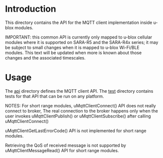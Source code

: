 # Introduction
This directory contains the API for the MQTT client implementation inside u-blox modules.

IMPORTANT: this common API is currently only mapped to u-blox cellular modules where it is supported on SARA-R5 and the SARA-R4x series; it may be subject to small changes when it is mapped to u-blox Wi-Fi/BLE modules.  This text will be updated when more is known about those changes and the associated timescales.

# Usage
The [api](api) directory defines the MQTT client API.  The [test](test) directory contains tests for that API that can be run on any platform.

NOTES: For short range modules, uMqttClientConnect() API does not really connect to broker, The real connection to the broker happens only when the user invokes uMqttClientPublish() or uMqttClientSubscribe() after calling uMqttClientConnect()

uMqttClientGetLastErrorCode() API is not implemented for short range modules.

Retrieving the QoS of received message is not supported by uMqttClientMessageRead() API for short range modules.